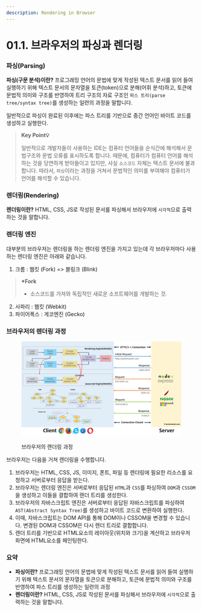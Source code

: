```yaml
---
description: Rendering in Browser
---
```


# 01.1. 브라우저의 파싱과 렌더링

### 파싱(Parsing)

**파싱(구문 분석)이란?** 프로그래밍 언어의 문법에 맞게 작성된 텍스트 문서를 읽어 들여 실행하기 위해 텍스트 문서의 문자열을 토큰(token)으로 분해(어휘 분석)하고, 토큰에 문법적 의미와 구조를 반영하여 트리 구조의 자료 구조인 `파스 트리(parse tree/syntax tree)`를 생성하는 일련의 과정을 말합니다.

일반적으로 파싱이 완료된 이후에는 파스 트리를 기반으로 중간 언어인 바이트 코드를 생성하고 실행한다.

> **Key Point💡**
>
> 일반적으로 개발자들이 사용하는 IDE는 컴퓨터 언어들을 순식간에 해석해서 문법구조와 문법 오류를 표시하도록 합니다. 때문에, 컴퓨터가 컴퓨터 언어를 해석하는 것을 당연하게 받아들이고 있지만, 사실 `소스코드` 자체는 텍스트 문서에 불과합니다. 따라서, `파싱`이라는 과정을 거쳐서 문법적인 의미를 부여해야 컴퓨터가 언어를 해석할 수 있습니다.

### 렌더링(Rendering)

**렌더링이란?** HTML, CSS, JS로 작성된 문서를 파싱해서 브라우저에 `시각적`으로 출력하는 것을 말합니다.

### 렌더링 엔진

대부분의 브라우저는 렌더링을 하는 렌더링 엔진을 가지고 있는데 각 브라우저마다 사용하는 렌더링 엔진은 아래와 같습니다.

1. 크롬 : 웹킷 (Fork) => 블링크 (Blink)

> **\*Fork**
>
> * 소스코드를 가져와 독립적인 새로운 소프트웨어를 개발하는 것.

2. 사파리 : 웹킷 (Webkit)
3. 파이어폭스 : 게코엔진 (Gecko)

### 브라우저의 렌더링 과정

<figure><img src="../../.gitbook/assets/브라우저 렌더링 과정.png" alt=""><figcaption><p>브라우저의 랜더링 과정</p></figcaption></figure>

브라우저는 다음을 거쳐 렌더링을 수행합니다.

1. 브라우저는 HTML, CSS, JS, 이미지, 폰트, 파일 등 렌더링에 필요한 리소스를 요청하고 서버로부터 응답을 받는다.
2. 브라우저는 렌더링 엔진은 서버로부터 응답된 `HTML`과 `CSS`를 파싱하여 `DOM`과 `CSSOM`을 생성하고 이들을 결합하여 렌더 트리를 생성한다.
3. 브라우저의 자바스크립트 엔진은 서버로부터 응답된 자바스크립트를 파싱하여 `AST(Abstract Syntax Tree)`를 생성하고 바이트 코드로 변환하여 실행한다.
4. 이때, 자바스크립트는 DOM API를 통해 DOM이나 CSSOM을 변경할 수 있습니다. 변경된 DOM과 CSSOM은 다시 렌더 트리로 결합합니다.
5. 렌더 트리를 기반으로 HTML요소의 레이아웃(위치와 크기)을 계산하고 브라우저 화면에 HTML요소를 페인팅한다.

### 요약

* **파싱이란?** 프로그래밍 언어의 문법에 맞게 작성된 텍스트 문서를 읽어 들여 실행하기 위해 텍스트 문서의 문자열을 토큰으로 분해하고, 토큰에 문법적 의미와 구조를 반영하여 파스 트리를 생성하는 일련의 과정
* **렌더링이란?** HTML, CSS, JS로 작성된 문서를 파싱해서 브라우저에 `시각적`으로 출력하는 것을 말합니다.
